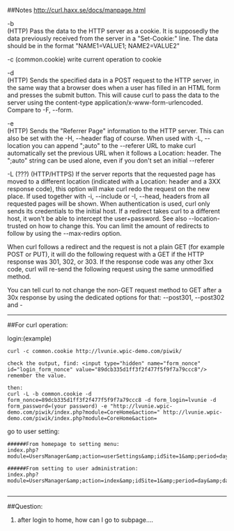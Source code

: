 ##Notes
http://curl.haxx.se/docs/manpage.html


-b  
(HTTP) Pass the data to the HTTP server as a cookie. It is supposedly 
the data previously received from the server in a "Set-Cookie:" line. 
The data should be in the format "NAME1=VALUE1; NAME2=VALUE2"

-c (common.cookie)  write current operation to cookie

-d  
(HTTP) Sends the specified data in a POST request to the HTTP server, 
in the same way that a browser does when a user has filled in an HTML 
form and presses the submit button. This will cause curl to pass the 
data to the server using the content-type application/x-www-form-urlencoded. 
Compare to -F, --form.

-e  
(HTTP) Sends the "Referrer Page" information to the HTTP server. 
This can also be set with the -H, --header flag of course. When used 
with -L, --location you can append ";auto" to the --referer URL to make 
curl automatically set the previous URL when it follows a Location: header. 
The ";auto" string can be used alone, even if you don't set an initial --referer

-L (???)
(HTTP/HTTPS) If the server reports that the requested page has moved to a different location (indicated with a Location: header and a 3XX response code), this option will make curl redo the request on the new place. If used together with -i, --include or -I, --head, headers from all requested pages will be shown. When authentication is used, curl only sends its credentials to the initial host. If a redirect takes curl to a different host, it won't be able to intercept the user+password. See also --location-trusted on how to change this. You can limit the amount of redirects to follow by using the --max-redirs option.

When curl follows a redirect and the request is not a plain GET (for example POST or PUT), it will do the following request with a GET if the HTTP response was 301, 302, or 303. If the response code was any other 3xx code, curl will re-send the following request using the same unmodified method.

You can tell curl to not change the non-GET request method to GET after a 30x response by using the dedicated options for that: --post301, --post302 and -


-------------------------------------------------------------------------------------
##For curl operation:

login:(example)
`````````````````````````````````````````````````````````````````````
curl -c common.cookie http://lvunie.wpic-demo.com/piwik/

check the output, find: <input type="hidden" name="form_nonce" id="login_form_nonce" value="89dcb335d1ff3f2f477f5f9f7a79ccc8"/> remember the value.

then:
curl -L -b common.cookie -d form_nonce=89dcb335d1ff3f2f477f5f9f7a79ccc8 -d form_login=lvunie -d form_password=(your password) -e "http://lvunie.wpic-demo.com/piwik/index.php?module=CoreHome&action=" http://lvunie.wpic-demo.com/piwik/index.php?module=CoreHome&action=
``````````````````````````````````````````````````````````````````````


go to user setting:
`````````````````````````````````````````````````````````
######From homepage to setting menu:
index.php?module=UsersManager&amp;action=userSettings&amp;idSite=1&amp;period=day&amp;date=yesterday

######From setting to user administration:
index.php?module=UsersManager&amp;action=index&amp;idSite=1&amp;period=day&amp;date=yesterday'


`````````````````````````````````````````````````````````

-------------------------------------------------------------------------------------------
##Question:

1. after login to home, how can I go to subpage....


